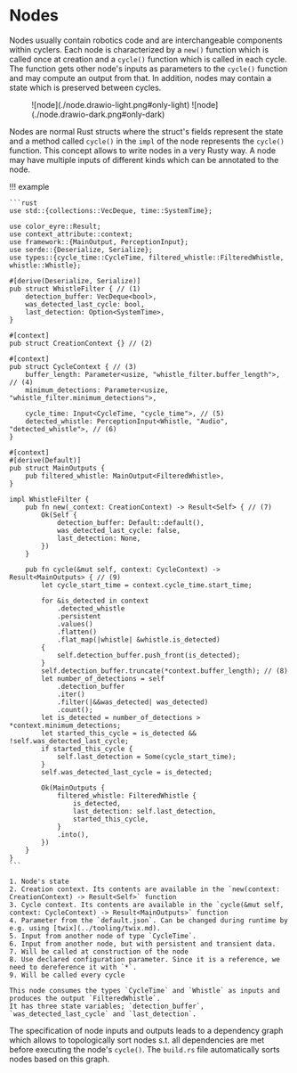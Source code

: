 # Nodes

Nodes usually contain robotics code and are interchangeable components within cyclers.
Each node is characterized by a `new()` function which is called once at creation and a `cycle()` function which is called in each cycle.
The function gets other node's inputs as parameters to the `cycle()` function and may compute an output from that.
In addition, nodes may contain a state which is preserved between cycles.

<figure markdown="span">
    ![node](./node.drawio-light.png#only-light)
    ![node](./node.drawio-dark.png#only-dark)
</figure>

Nodes are normal Rust structs where the struct's fields represent the state and a method called `cycle()` in the `impl` of the node represents the `cycle()` function.
This concept allows to write nodes in a very Rusty way.
A node may have multiple inputs of different kinds which can be annotated to the node.

!!! example

    ```rust
    use std::{collections::VecDeque, time::SystemTime};

    use color_eyre::Result;
    use context_attribute::context;
    use framework::{MainOutput, PerceptionInput};
    use serde::{Deserialize, Serialize};
    use types::{cycle_time::CycleTime, filtered_whistle::FilteredWhistle, whistle::Whistle};

    #[derive(Deserialize, Serialize)]
    pub struct WhistleFilter { // (1)
        detection_buffer: VecDeque<bool>,
        was_detected_last_cycle: bool,
        last_detection: Option<SystemTime>,
    }

    #[context]
    pub struct CreationContext {} // (2)

    #[context]
    pub struct CycleContext { // (3)
        buffer_length: Parameter<usize, "whistle_filter.buffer_length">, // (4)
        minimum_detections: Parameter<usize, "whistle_filter.minimum_detections">,

        cycle_time: Input<CycleTime, "cycle_time">, // (5)
        detected_whistle: PerceptionInput<Whistle, "Audio", "detected_whistle">, // (6)
    }

    #[context]
    #[derive(Default)]
    pub struct MainOutputs {
        pub filtered_whistle: MainOutput<FilteredWhistle>,
    }

    impl WhistleFilter {
        pub fn new(_context: CreationContext) -> Result<Self> { // (7)
            Ok(Self {
                detection_buffer: Default::default(),
                was_detected_last_cycle: false,
                last_detection: None,
            })
        }

        pub fn cycle(&mut self, context: CycleContext) -> Result<MainOutputs> { // (9)
            let cycle_start_time = context.cycle_time.start_time;

            for &is_detected in context
                .detected_whistle
                .persistent
                .values()
                .flatten()
                .flat_map(|whistle| &whistle.is_detected)
            {
                self.detection_buffer.push_front(is_detected);
            }
            self.detection_buffer.truncate(*context.buffer_length); // (8)
            let number_of_detections = self
                .detection_buffer
                .iter()
                .filter(|&&was_detected| was_detected)
                .count();
            let is_detected = number_of_detections > *context.minimum_detections;
            let started_this_cycle = is_detected && !self.was_detected_last_cycle;
            if started_this_cycle {
                self.last_detection = Some(cycle_start_time);
            }
            self.was_detected_last_cycle = is_detected;

            Ok(MainOutputs {
                filtered_whistle: FilteredWhistle {
                    is_detected,
                    last_detection: self.last_detection,
                    started_this_cycle,
                }
                .into(),
            })
        }
    }
    ```

    1. Node's state
    2. Creation context. Its contents are available in the `new(context: CreationContext) -> Result<Self>` function
    3. Cycle context. Its contents are available in the `cycle(&mut self, context: CycleContext) -> Result<MainOutputs>` function
    4. Parameter from the `default.json`. Can be changed during runtime by e.g. using [twix](../tooling/twix.md).
    5. Input from another node of type `CycleTime`.
    6. Input from another node, but with persistent and transient data.
    7. Will be called at construction of the node
    8. Use declared configuration parameter. Since it is a reference, we need to dereference it with `*`.
    9. Will be called every cycle

    This node consumes the types `CycleTime` and `Whistle` as inputs and produces the output `FilteredWhistle`.
    It has three state variables; `detection_buffer`, `was_detected_last_cycle` and `last_detection`.

The specification of node inputs and outputs leads to a dependency graph which allows to topologically sort nodes s.t. all dependencies are met before executing the node's `cycle()`.
The `build.rs` file automatically sorts nodes based on this graph.
